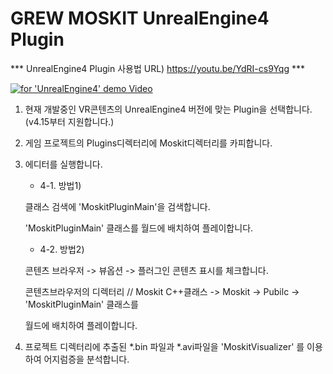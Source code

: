 ﻿# GREW MOSKIT UnrealEngine4 Plugin



*** UnrealEngine4 Plugin 사용법 URL) https://youtu.be/YdRI-cs9Yqg ***

[![for 'UnrealEngine4' demo Video](https://i.ytimg.com/vi/YdRI-cs9Yqg/hqdefault.jpg?sqp=-oaymwEZCPYBEIoBSFXyq4qpAwsIARUAAIhCGAFwAQ==&rs=AOn4CLAD1_uF8YmMiQFm1rI0gofMe7t7cg)](https://youtu.be/YdRI-cs9Yqg)

1. 현재 개발중인 VR콘텐츠의 UnrealEngine4 버전에 맞는 Plugin을 선택합니다. (v4.15부터 지원합니다.)

2. 게임 프로젝트의 Plugins디렉터리에 Moskit디렉터리를 카피합니다.

3. 에디터를 실행합니다.

	* 4-1. 방법1) 

	클래스 검색에 'MoskitPluginMain'을 검색합니다.

	'MoskitPluginMain' 클래스를 월드에 배치하여 플레이합니다.

	* 4-2. 방법2) 

	콘텐츠 브라우저 -> 뷰옵션 -> 플러그인 콘텐츠 표시를 체크합니다.
  	
	콘텐츠브라우저의 디렉터리 // Moskit C++클래스 -> Moskit -> Pubilc -> 'MoskitPluginMain' 클래스를 

	월드에 배치하여 플레이합니다.

5. 프로젝트 디렉터리에 추출된 *.bin 파일과 *.avi파일을 'MoskitVisualizer' 를 이용하여 어지럼증을 분석합니다.

